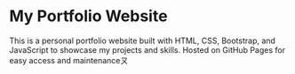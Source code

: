# My Portfolio Website
This is a personal portfolio website built with HTML, CSS, Bootstrap, and JavaScript to showcase my projects and skills. Hosted on GitHub Pages for easy access and maintenanceㄡ
